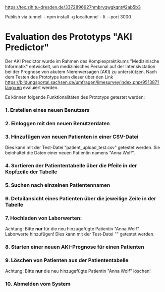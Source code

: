 https://tex.zih.tu-dresden.de/3372896927hmbrvqwgkqnt#2ab5b3

Publish via tunnel:
    - npm install -g localtunnel
    - lt --port 3000

# Evaluation des Prototyps "AKI Predictor"

Der AKI Predictor wurde im Rahmen des Komplexpraktikums "Medizinische Informatik" entwickelt, um medizinisches Personal auf der Intensivstation bei der Prognose von akutem Nierenversagen (AKI) zu unterstützen.
Nach dem Testen des Prototyps kann dieser über den Link https://bildungsportal.sachsen.de/umfragen/limesurvey/index.php/951387?lang=en evaluiert werden.

Es können folgende Funktionalitäten des Prototyps getestet werden: 
### 1. Erstellen eines neuen Benutzers
### 2. Einloggen mit den neuen Benutzerdaten
### 3. Hinzufügen von neuen Patienten in einer CSV-Datei 
Dies kann mit der Test-Datei "patient_upload_test.csv" getestet werden. Sie beinhaltet die Daten einer neuen Patientin namens "Anna Wolf". 
### 4. Sortieren der Patiententabelle über die Pfeile in der Kopfzeile der Tabelle 
### 5. Suchen nach einzelnen Patientennamen 
### 6. Detailansicht eines Patienten über die jeweilige Zeile in der Tabelle
### 7. Hochladen von Laborwerten:
Achtung: Bitte **nur** für die neu hinzugefügte Patientin "Anna Wolf" Laborwerte hinzufügen!
Dies kann mit der Test-Datei "" getestet werden.
### 8. Starten einer neuen AKI-Prognose für einen Patienten
### 9. Löschen von Patienten aus der Patiententabelle
Achtung: Bitte **nur** die neu hinzugefügte Patientin "Anna Wolf" löschen!
### 10. Abmelden vom System

